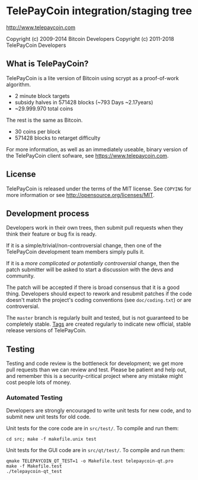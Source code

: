 TelePayCoin integration/staging tree
================================

http://www.telepaycoin.com

Copyright (c) 2009-2014 Bitcoin Developers
Copyright (c) 2011-2018 TelePayCoin Developers

What is TelePayCoin?
----------------

TelePayCoin is a lite version of Bitcoin using scrypt as a proof-of-work algorithm.
 - 2 minute block targets
 - subsidy halves in 571428 blocks (~793 Days ~2.17years)
 - ~29.999.970 total coins

The rest is the same as Bitcoin.
 - 30 coins per block
 - 571428 blocks to retarget difficulty

For more information, as well as an immediately useable, binary version of
the TelePayCoin client sofware, see https://www.telepaycoin.com.

License
-------

TelePayCoin is released under the terms of the MIT license. See `COPYING` for more
information or see http://opensource.org/licenses/MIT.

Development process
-------------------

Developers work in their own trees, then submit pull requests when they think
their feature or bug fix is ready.

If it is a simple/trivial/non-controversial change, then one of the TelePayCoin
development team members simply pulls it.

If it is a *more complicated or potentially controversial* change, then the patch
submitter will be asked to start a discussion with the devs and community.

The patch will be accepted if there is broad consensus that it is a good thing.
Developers should expect to rework and resubmit patches if the code doesn't
match the project's coding conventions (see `doc/coding.txt`) or are
controversial.

The `master` branch is regularly built and tested, but is not guaranteed to be
completely stable. [Tags](https://github.com/telepaycoin/telepaycoin/tags) are created
regularly to indicate new official, stable release versions of TelePayCoin.

Testing
-------

Testing and code review is the bottleneck for development; we get more pull
requests than we can review and test. Please be patient and help out, and
remember this is a security-critical project where any mistake might cost people
lots of money.

### Automated Testing

Developers are strongly encouraged to write unit tests for new code, and to
submit new unit tests for old code.

Unit tests for the core code are in `src/test/`. To compile and run them:

    cd src; make -f makefile.unix test

Unit tests for the GUI code are in `src/qt/test/`. To compile and run them:

    qmake TELEPAYCOIN_QT_TEST=1 -o Makefile.test telepaycoin-qt.pro
    make -f Makefile.test
    ./telepaycoin-qt_test
